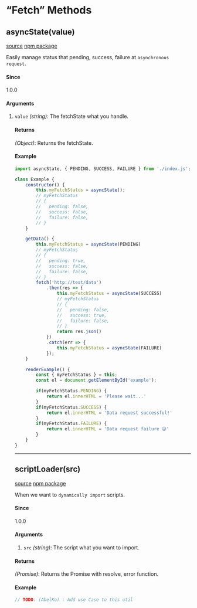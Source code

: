 # &#x201C;Fetch&#x201D; Methods

## asyncState(value)
<p><a href="https://github.com/lodash/lodash/blob/4.17.11/lodash.js#L6841">source</a> <a href="https://www.npmjs.com/package/lodash.chunk">npm package</a></p>
<p>Easily manage status that pending, success, failure at <code>asynchronous request</code>.

<h4>Since</h4>
<p>1.0.0</p>
<h4>Arguments</h4>
<ol>
<li><code>value</code> <em>(string)</em>: The fetchState what you handle.</li>
<h4>Returns</h4>
<p><em>(Object)</em>: Returns the fetchState.</p>
<h4>Example</h4>

```js
import asyncState, { PENDING, SUCCESS, FAILURE } from './index.js';

class Example {
    constructor() {
        this.myFetchStatus = asyncState();
        // myFetchStatus
        // {
        //   pending: false,
        //   success: false,
        //   failure: false,
        // }
    }

    getData() {
        this.myFetchStatus = asyncState(PENDING)
        // myFetchStatus
        // {
        //   pending: true,
        //   success: false,
        //   failure: false,
        // }
        fetch('http://test/data')
            .then(res => {
                this.myFetchStatus = asyncState(SUCCESS)
                // myFetchStatus
                // {
                //   pending: false,
                //   success: true,
                //   failure: false,
                // }
                return res.json()
            })
            .catch(err => {
                this.myFetchStatus = asyncState(FAILURE)
            });
    }

    renderExample() {
        const { myFetchStatus } = this;
        const el = document.getElementById('example');

        if(myFetchStatus.PENDING) {
            return el.innerHTML = 'Please wait...'
        }
        if(myFetchStatus.SUCCESS) {
            return el.innerHTML = 'Data request successful!'
        }
        if(myFetchStatus.FAILURE) {
            return el.innerHTML = 'Data request failure 😥'
        }
    }
}
```

<hr>

## scriptLoader(src)
<p><a href="https://github.com/lodash/lodash/blob/4.17.11/lodash.js#L6841">source</a> <a href="https://www.npmjs.com/package/lodash.chunk">npm package</a></p>
<p>When we want to <code>dynamically import</code> scripts.
</p>
<h4>Since</h4>
<p>1.0.0</p>
<h4>Arguments</h4>
<ol>
<li><code>src</code> <em>(string)</em>: The script what you want to import.</li>
</ol>
<h4>Returns</h4>
<p><em>(Promise)</em>: Returns the Promise with resolve, error function.</p>
<h4>Example</h4>

```js
// TODO: (AbelKo) : Add use Case to this util
```
